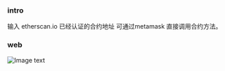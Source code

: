 
### intro

输入 etherscan.io 已经认证的合约地址
可通过metamask 直接调用合约方法。

### web

![Image text](https://github.com/cowkeys/erc20_purchase_game/blob/master/common.png)
